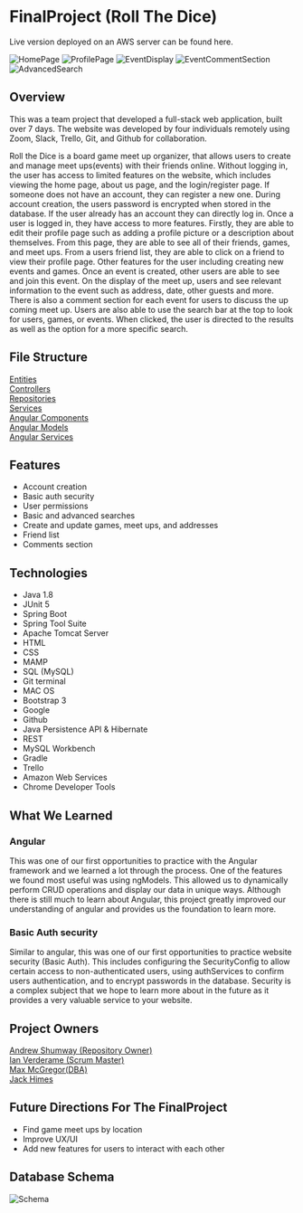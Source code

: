 # FinalProject (Roll The Dice)

Live version deployed on an AWS server can be found here.

![HomePage](https://drive.google.com/file/d/1Dx7HYNTVXgTxJRdDonkgs-nR6Xx675d1/view?usp=sharing)
![ProfilePage](https://drive.google.com/file/d/1SUXeoTS75i5Z06Pr2fb53V0cYyREiqLl/view?usp=sharing)
![EventDisplay](https://drive.google.com/file/d/1kBMo9NETpcckS1JvjGj0vEvCj8Egm7tk/view?usp=sharing)
![EventCommentSection](https://drive.google.com/file/d/1QJCMgnBWXMXLjNVOV6okyoIdJMLeix2Z/view?usp=sharing)
![AdvancedSearch](https://drive.google.com/file/d/1Mxw5yyR5dWRCXsEd0PclU9bomrwFKd7w/view?usp=sharing)

## Overview



This was a team project that developed a full-stack web application, built over 7 days. The website was developed by four individuals remotely using Zoom, Slack, Trello, Git, and Github for collaboration.

Roll the Dice is a board game meet up organizer, that allows users to create and manage meet ups(events) with their friends online. Without logging in, the user has access to limited features on the website, which includes viewing the home page, about us page, and the login/register page. If someone does not have an account, they can register a new one. During account creation, the users password is encrypted when stored in the database. If the user already has an account they can directly log in. Once a user is logged in, they have access to more features. Firstly, they are able to edit their profile page such as adding a profile picture or a description about themselves. From this page, they are able to see all of their friends, games, and meet ups. From a users friend list, they are able to click on a friend to view their profile page. Other features for the user including creating new events and games. Once an event is created, other users are able to see and join this event. On the display of the meet up, users and see relevant information to the event such as address, date, other guests and more. There is also a comment section for each event for users to discuss the up coming meet up. Users are also able to use the search bar at the top to look for users, games, or events. When clicked, the user is directed to the results as well as the option for a more specific search.


## File Structure
[Entities](https://github.com/A-Shumway42/FinalProject/tree/main/JPARollTheDice/src/main/java/com/skilldistillery/rollthedice/entities)
<br>
[Controllers](https://github.com/A-Shumway42/FinalProject/tree/main/RollTheDice/src/main/java/com/skilldistillery/rollthedice/controllers)
<br>
[Repositories](https://github.com/A-Shumway42/FinalProject/tree/main/RollTheDice/src/main/java/com/skilldistillery/rollthedice/repositories)
<br>
[Services](https://github.com/A-Shumway42/FinalProject/tree/main/RollTheDice/src/main/java/com/skilldistillery/rollthedice/services)
<br>
[Angular Components](https://github.com/A-Shumway42/FinalProject/tree/main/ngRollTheDice/src/app/components)
<br>
[Angular Models](https://github.com/A-Shumway42/FinalProject/tree/main/ngRollTheDice/src/app/models)
<br>
[Angular Services](https://github.com/A-Shumway42/FinalProject/tree/main/ngRollTheDice/src/app/services)
<br>

## Features
* Account creation
* Basic auth security
* User permissions
* Basic and advanced searches
* Create and update games, meet ups, and addresses
* Friend list
* Comments section

## Technologies
* Java 1.8
* JUnit 5
* Spring Boot
* Spring Tool Suite
* Apache Tomcat Server
* HTML
* CSS
* MAMP
* SQL (MySQL)
* Git terminal
* MAC OS
* Bootstrap 3
* Google
* Github
* Java Persistence API & Hibernate
* REST
* MySQL Workbench
* Gradle
* Trello
* Amazon Web Services
* Chrome Developer Tools

## What We Learned
### Angular
This was one of our first opportunities to practice with the Angular framework and we learned a lot through the process. One of the features we found most useful was using ngModels. This allowed us to dynamically perform CRUD operations and display our data in unique ways. Although there is still much to learn about Angular, this project greatly improved our understanding of angular and provides us the foundation to learn more.

### Basic Auth security
Similar to angular, this was one of our first opportunities to practice website security (Basic Auth). This includes configuring the SecurityConfig to allow certain access to non-authenticated users, using authServices to confirm users authentication, and to encrypt passwords in the database. Security is a complex subject that we hope to learn more about in the future as it provides a very valuable service to your website.

## Project Owners
[Andrew Shumway (Repository Owner)](https://github.com/A-Shumway42)
<br>
[Ian Verderame (Scrum Master)](https://github.com/ianverderame)
<br>
[Max McGregor(DBA)](https://github.com/maxmcgregor)
<br>
[Jack Himes](https://github.com/JackHimes)
<br>

## Future Directions For The FinalProject
* Find game meet ups by location
* Improve UX/UI
* Add new features for users to interact with each other

## Database Schema
![Schema](https://drive.google.com/file/d/1eX7sNsdW7fmlcT8eXCpseKlzfCzLjYxV/view?usp=sharing)
